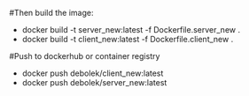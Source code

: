 #Then build the image:

- docker build -t server_new:latest -f Dockerfile.server_new .
- docker build -t client_new:latest -f Dockerfile.client_new .





#Push to dockerhub or container registry

- docker push debolek/client_new:latest
- docker push debolek/server_new:latest

